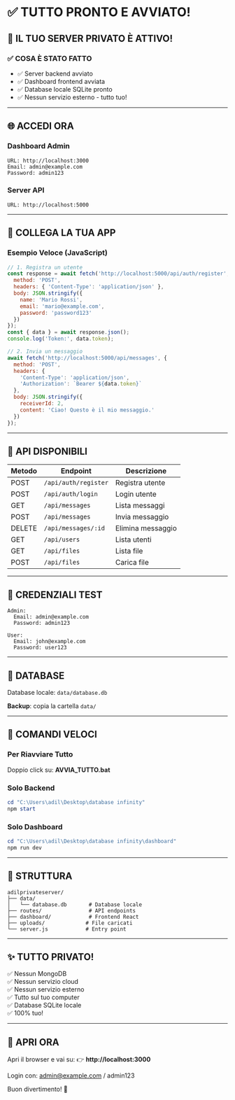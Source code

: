 # ✅ TUTTO PRONTO E AVVIATO!

## 🎉 IL TUO SERVER PRIVATO È ATTIVO!

### ✅ COSA È STATO FATTO

- ✅ Server backend avviato
- ✅ Dashboard frontend avviata
- ✅ Database locale SQLite pronto
- ✅ Nessun servizio esterno - tutto tuo!

---

## 🌐 ACCEDI ORA

### Dashboard Admin
```
URL: http://localhost:3000
Email: admin@example.com
Password: admin123
```

### Server API
```
URL: http://localhost:5000
```

---

## 📱 COLLEGA LA TUA APP

### Esempio Veloce (JavaScript)

```javascript
// 1. Registra un utente
const response = await fetch('http://localhost:5000/api/auth/register', {
  method: 'POST',
  headers: { 'Content-Type': 'application/json' },
  body: JSON.stringify({
    name: 'Mario Rossi',
    email: 'mario@example.com',
    password: 'password123'
  })
});
const { data } = await response.json();
console.log('Token:', data.token);

// 2. Invia un messaggio
await fetch('http://localhost:5000/api/messages', {
  method: 'POST',
  headers: {
    'Content-Type': 'application/json',
    'Authorization': `Bearer ${data.token}`
  },
  body: JSON.stringify({
    receiverId: 2,
    content: 'Ciao! Questo è il mio messaggio.'
  })
});
```

---

## 📡 API DISPONIBILI

| Metodo | Endpoint | Descrizione |
|--------|----------|-------------|
| POST | `/api/auth/register` | Registra utente |
| POST | `/api/auth/login` | Login utente |
| GET | `/api/messages` | Lista messaggi |
| POST | `/api/messages` | Invia messaggio |
| DELETE | `/api/messages/:id` | Elimina messaggio |
| GET | `/api/users` | Lista utenti |
| GET | `/api/files` | Lista file |
| POST | `/api/files` | Carica file |

---

## 🔑 CREDENZIALI TEST

```
Admin:
  Email: admin@example.com
  Password: admin123

User:
  Email: john@example.com
  Password: user123
```

---

## 💾 DATABASE

Database locale: `data/database.db`

**Backup**: copia la cartella `data/`

---

## 🎯 COMANDI VELOCI

### Per Riavviare Tutto
Doppio click su: **AVVIA_TUTTO.bat**

### Solo Backend
```powershell
cd "C:\Users\adil\Desktop\database infinity"
npm start
```

### Solo Dashboard
```powershell
cd "C:\Users\adil\Desktop\database infinity\dashboard"
npm run dev
```

---

## 📂 STRUTTURA

```
adilprivateserver/
├── data/
│   └── database.db       # Database locale
├── routes/               # API endpoints
├── dashboard/            # Frontend React
├── uploads/             # File caricati
└── server.js            # Entry point
```

---

## ✨ TUTTO PRIVATO!

✅ Nessun MongoDB  
✅ Nessun servizio cloud  
✅ Nessun servizio esterno  
✅ Tutto sul tuo computer  
✅ Database SQLite locale  
✅ 100% tuo!

---

## 🚀 APRI ORA

Apri il browser e vai su:
👉 **http://localhost:3000**

Login con: admin@example.com / admin123

Buon divertimento! 🎉

